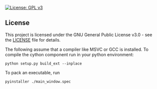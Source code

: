 [![License: GPL v3](https://img.shields.io/badge/License-GPLv3-blue.svg)](https://www.gnu.org/licenses/gpl-3.0)

## License

This project is licensed under the GNU General Public License v3.0 - see the [LICENSE](gpl-3.0.txt) file for details.

The following assume that a compiler like MSVC or GCC is installed.
To compile the cython component run in your python environment:

```
python setup.py build_ext --inplace       
```
To pack an executable, run
```
pyinstaller ./main_window.spec
```
